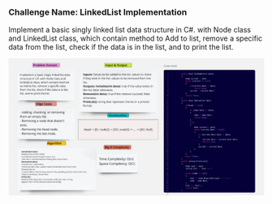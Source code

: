 ### Challenge Name: LinkedList Implementation 
Implement a basic singly linked list data structure in C#. with Node class and LinkedList class, which contain method to Add to list, remove a specific data from the list, check if the data is in the list, and to print the list. 

![LinkedList Implementation](./LinkedListImplementationWhiteboard.jpg)
